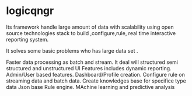 # logicqngr
Its framework handle large amount of data with scalability using open source technologies stack to build ,configure,rule, real time interactive reporting system.

It solves some basic problems who has large data set .

Faster data processing as batch and stream.
It deal will structured semi structured and unstructured
UI Features includes dynamic reporting.
Admin/User based features.
Dashboard/Profile creation.
Configure rule on streaming data and batch data.
Create knowledges base for specifice type data
Json base Rule engine.
MAchine learning and predictive analysis
